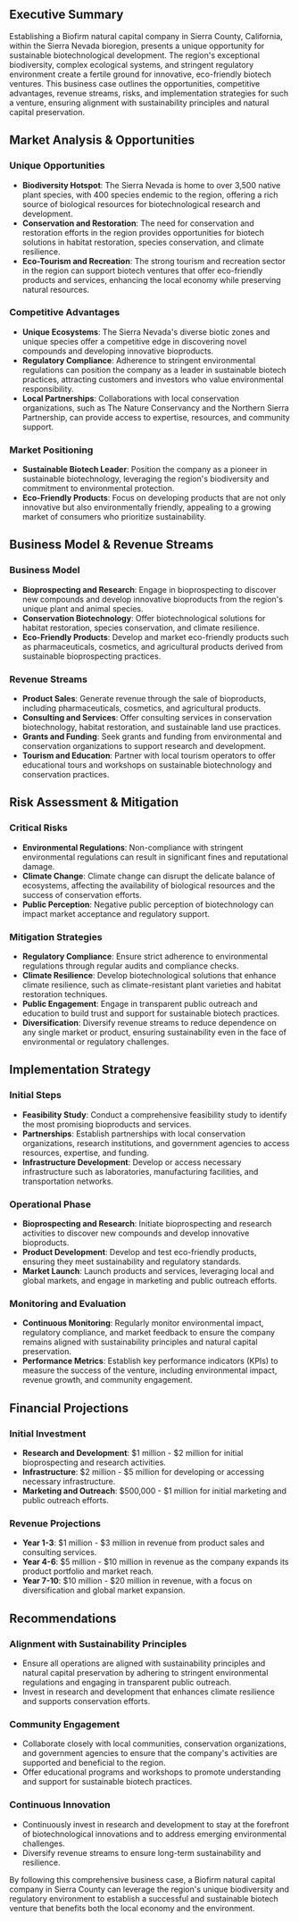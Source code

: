 ## Executive Summary

Establishing a Biofirm natural capital company in Sierra County, California, within the Sierra Nevada bioregion, presents a unique opportunity for sustainable biotechnological development. The region's exceptional biodiversity, complex ecological systems, and stringent regulatory environment create a fertile ground for innovative, eco-friendly biotech ventures. This business case outlines the opportunities, competitive advantages, revenue streams, risks, and implementation strategies for such a venture, ensuring alignment with sustainability principles and natural capital preservation.

## Market Analysis & Opportunities

### Unique Opportunities
- **Biodiversity Hotspot**: The Sierra Nevada is home to over 3,500 native plant species, with 400 species endemic to the region, offering a rich source of biological resources for biotechnological research and development.
- **Conservation and Restoration**: The need for conservation and restoration efforts in the region provides opportunities for biotech solutions in habitat restoration, species conservation, and climate resilience.
- **Eco-Tourism and Recreation**: The strong tourism and recreation sector in the region can support biotech ventures that offer eco-friendly products and services, enhancing the local economy while preserving natural resources.

### Competitive Advantages
- **Unique Ecosystems**: The Sierra Nevada's diverse biotic zones and unique species offer a competitive edge in discovering novel compounds and developing innovative bioproducts.
- **Regulatory Compliance**: Adherence to stringent environmental regulations can position the company as a leader in sustainable biotech practices, attracting customers and investors who value environmental responsibility.
- **Local Partnerships**: Collaborations with local conservation organizations, such as The Nature Conservancy and the Northern Sierra Partnership, can provide access to expertise, resources, and community support.

### Market Positioning
- **Sustainable Biotech Leader**: Position the company as a pioneer in sustainable biotechnology, leveraging the region's biodiversity and commitment to environmental protection.
- **Eco-Friendly Products**: Focus on developing products that are not only innovative but also environmentally friendly, appealing to a growing market of consumers who prioritize sustainability.

## Business Model & Revenue Streams

### Business Model
- **Bioprospecting and Research**: Engage in bioprospecting to discover new compounds and develop innovative bioproducts from the region's unique plant and animal species.
- **Conservation Biotechnology**: Offer biotechnological solutions for habitat restoration, species conservation, and climate resilience.
- **Eco-Friendly Products**: Develop and market eco-friendly products such as pharmaceuticals, cosmetics, and agricultural products derived from sustainable bioprospecting practices.

### Revenue Streams
- **Product Sales**: Generate revenue through the sale of bioproducts, including pharmaceuticals, cosmetics, and agricultural products.
- **Consulting and Services**: Offer consulting services in conservation biotechnology, habitat restoration, and sustainable land use practices.
- **Grants and Funding**: Seek grants and funding from environmental and conservation organizations to support research and development.
- **Tourism and Education**: Partner with local tourism operators to offer educational tours and workshops on sustainable biotechnology and conservation practices.

## Risk Assessment & Mitigation

### Critical Risks
- **Environmental Regulations**: Non-compliance with stringent environmental regulations can result in significant fines and reputational damage.
- **Climate Change**: Climate change can disrupt the delicate balance of ecosystems, affecting the availability of biological resources and the success of conservation efforts.
- **Public Perception**: Negative public perception of biotechnology can impact market acceptance and regulatory support.

### Mitigation Strategies
- **Regulatory Compliance**: Ensure strict adherence to environmental regulations through regular audits and compliance checks.
- **Climate Resilience**: Develop biotechnological solutions that enhance climate resilience, such as climate-resistant plant varieties and habitat restoration techniques.
- **Public Engagement**: Engage in transparent public outreach and education to build trust and support for sustainable biotech practices.
- **Diversification**: Diversify revenue streams to reduce dependence on any single market or product, ensuring sustainability even in the face of environmental or regulatory challenges.

## Implementation Strategy

### Initial Steps
- **Feasibility Study**: Conduct a comprehensive feasibility study to identify the most promising bioproducts and services.
- **Partnerships**: Establish partnerships with local conservation organizations, research institutions, and government agencies to access resources, expertise, and funding.
- **Infrastructure Development**: Develop or access necessary infrastructure such as laboratories, manufacturing facilities, and transportation networks.

### Operational Phase
- **Bioprospecting and Research**: Initiate bioprospecting and research activities to discover new compounds and develop innovative bioproducts.
- **Product Development**: Develop and test eco-friendly products, ensuring they meet sustainability and regulatory standards.
- **Market Launch**: Launch products and services, leveraging local and global markets, and engage in marketing and public outreach efforts.

### Monitoring and Evaluation
- **Continuous Monitoring**: Regularly monitor environmental impact, regulatory compliance, and market feedback to ensure the company remains aligned with sustainability principles and natural capital preservation.
- **Performance Metrics**: Establish key performance indicators (KPIs) to measure the success of the venture, including environmental impact, revenue growth, and community engagement.

## Financial Projections

### Initial Investment
- **Research and Development**: $1 million - $2 million for initial bioprospecting and research activities.
- **Infrastructure**: $2 million - $5 million for developing or accessing necessary infrastructure.
- **Marketing and Outreach**: $500,000 - $1 million for initial marketing and public outreach efforts.

### Revenue Projections
- **Year 1-3**: $1 million - $3 million in revenue from product sales and consulting services.
- **Year 4-6**: $5 million - $10 million in revenue as the company expands its product portfolio and market reach.
- **Year 7-10**: $10 million - $20 million in revenue, with a focus on diversification and global market expansion.

## Recommendations

### Alignment with Sustainability Principles
- Ensure all operations are aligned with sustainability principles and natural capital preservation by adhering to stringent environmental regulations and engaging in transparent public outreach.
- Invest in research and development that enhances climate resilience and supports conservation efforts.

### Community Engagement
- Collaborate closely with local communities, conservation organizations, and government agencies to ensure that the company's activities are supported and beneficial to the region.
- Offer educational programs and workshops to promote understanding and support for sustainable biotech practices.

### Continuous Innovation
- Continuously invest in research and development to stay at the forefront of biotechnological innovations and to address emerging environmental challenges.
- Diversify revenue streams to ensure long-term sustainability and resilience.

By following this comprehensive business case, a Biofirm natural capital company in Sierra County can leverage the region's unique biodiversity and regulatory environment to establish a successful and sustainable biotech venture that benefits both the local economy and the environment.